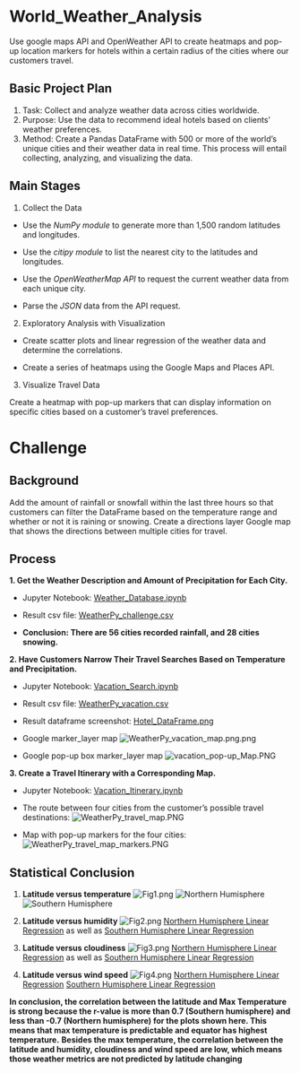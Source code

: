 # World_Weather_Analysis
Use google maps API and OpenWeather API to create heatmaps and pop-up location markers for hotels within a certain radius of the cities where our customers travel.
## Basic Project Plan

1. Task: Collect and analyze weather data across cities worldwide.
2. Purpose: Use the data to recommend ideal hotels based on clients’ weather preferences.
3. Method: Create a Pandas DataFrame with 500 or more of the world’s unique cities and their weather data in real time. This process will entail collecting, analyzing, and visualizing the data.

## Main Stages

1. Collect the Data

- Use the *NumPy module* to generate more than 1,500 random latitudes and longitudes.

- Use the *citipy module* to list the nearest city to the latitudes and longitudes.

- Use the *OpenWeatherMap API* to request the current weather data from each unique city.

- Parse the *JSON* data from the API request.


2. Exploratory Analysis with Visualization

- Create scatter plots and linear regression of the weather data and determine the correlations.

- Create a series of heatmaps using the Google Maps and Places API.

3. Visualize Travel Data

Create a heatmap with pop-up markers that can display information on specific cities based on a customer’s travel preferences. 

# Challenge

## Background

Add the amount of rainfall or snowfall within the last three hours so that customers can filter the DataFrame based on the temperature range and whether or not it is raining or snowing. Create a directions layer Google map that shows the directions between multiple cities for travel.

## Process

**1. Get the Weather Description and Amount of Precipitation for Each City.** 

- Jupyter Notebook: [Weather_Database.ipynb](/Weather_Database.ipynb)

- Result csv file: [WeatherPy_challenge.csv](/data/WeatherPy_challenge.csv)

- **Conclusion: There are 56 cities recorded rainfall, and 28 cities snowing.**

**2. Have Customers Narrow Their Travel Searches Based on Temperature and Precipitation.**

- Jupyter Notebook: [Vacation_Search.ipynb](/Vacation_Search.ipynb)

- Result csv file: [WeatherPy_vacation.csv](/data/WeatherPy_vacation.csv)

- Result dataframe screenshot: [Hotel_DataFrame.png](/filtered_Hotel_DataFrame.PNG)

- Google marker_layer map ![WeatherPy_vacation_map.png.png](/image/WeatherPy_vacation_map.png.png)

- Google pop-up box marker_layer map ![vacation_pop-up_Map.PNG](/image/vacation_pop-up_Map.PNG)

**3. Create a Travel Itinerary with a Corresponding Map.**

- Jupyter Notebook: [Vacation_Itinerary.ipynb](/Vacation_Itinerary.ipynb)

- The route between four cities from the customer’s possible travel destinations:
![WeatherPy_travel_map.PNG](/image/WeatherPy_travel_map.PNG)

- Map with pop-up markers for the four cities:
![WeatherPy_travel_map_markers.PNG](/image/WeatherPy_travel_map_markers.PNG)



## Statistical Conclusion

1. **Latitude versus temperature**
![Fig1.png](/weather_data/Fig1.png) ![Northern Humisphere](/weather_data/Regress_fig1.png) ![Southern Humisphere](/weather_data/Regress_fig2.png)

2. **Latitude versus humidity**
![Fig2.png](/weather_data/Fig2.png) [Northern Humisphere Linear Regression](/weather_data/Regress_fig3.png) as well as [Southern Humisphere Linear Regression](/weather_data/Regress_fig4.png)
3. **Latitude versus cloudiness**
![Fig3.png](/weather_data/Fig3.png) [Northern Humisphere Linear Regression](/weather_data/Regress_fig5.png) as well as [Southern Humisphere Linear Regression](/weather_data/Regress_fig6.png)
4. **Latitude versus wind speed**
![Fig4.png](/weather_data/Fig4.png) [Northern Humisphere Linear Regression](/weather_data/Regress_fig7.png) [Southern Humisphere Linear Regression](/weather_data/Regress_fig8.png)

**In conclusion, the correlation between the latitude and Max Temperature is strong because the r-value is more than 0.7 (Southern humisphere) and less than -0.7 (Northern humisphere) for the plots shown here. This means that max temperature is predictable and equator has highest temperature.**
**Besides the max temperature, the correlation between the latitude and humidity, cloudiness and wind speed are low, which means those weather metrics are not predicted by latitude changing**

